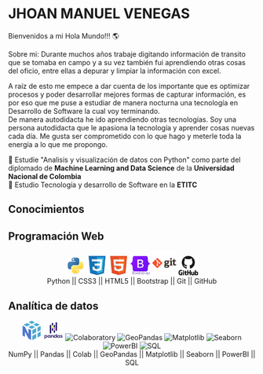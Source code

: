 # JHOAN MANUEL VENEGAS
Bienvenidos a mi Hola Mundo!!! 🌎

Sobre mi: Durante muchos años trabaje digitando información de transito que se tomaba en campo y a su vez también fui aprendiendo otras cosas del oficio, entre ellas a depurar y limpiar la información con excel.

A raíz de esto me empece a dar cuenta de los importante que es optimizar procesos y poder desarrollar mejores formas de capturar información, es por eso que me puse a estudiar de manera nocturna una tecnología en Desarrollo de Software la cual voy terminando.</br>
De manera autodidacta he ido aprendiendo otras tecnologías. Soy una persona autodidacta que le apasiona la tecnología y aprender cosas nuevas cada día. Me gusta ser comprometido con lo que hago y meterle toda la energía a lo que me propongo.</br>


📕 Estudie "Analisis y visualización de datos con Python" como parte del diplomado de **Machine Learning and Data Science** de la **Universidad Nacional de Colombia**</br>
📗 Estudio Tecnología y desarrollo de Software en la **ETITC**

<h2>Conocimientos</h2>

<h2>Programación Web</h2>
<div align="center">
  <img src="https://github.com/devicons/devicon/blob/master/icons/python/python-original.svg" title="Python" alt="Python" width="40" height="40"/>
  <img src="https://github.com/devicons/devicon/blob/master/icons/css3/css3-original.svg" title="CSS3" alt="CSS3" width="40" height="40"/>
  <img src="https://github.com/devicons/devicon/blob/master/icons/html5/html5-original.svg" title="HTML5" alt="HTML5" width="40" height="40"/>
  <img src= "https://github.com/devicons/devicon/blob/master/icons/bootstrap/bootstrap-original-wordmark.svg"  title="BOOTSTRAP" alt="BOOTSTRAP" width="40" height="40"/>
  <img src="https://github.com/devicons/devicon/blob/master/icons/git/git-original-wordmark.svg" title="GIT" alt="GIT" width="50" height="50"/>
  <img src="https://github.com/devicons/devicon/blob/master/icons/github/github-original-wordmark.svg" title="GitHub" alt="GitHub" width="40" height="40"/>
  
</div>

<div align="center">
  Python || CSS3 || HTML5 || Bootstrap || Git || GitHub 
</div>
  

<h2>Analítica de datos</h2>
<div align="center">
  <img src="https://github.com/devicons/devicon/blob/master/icons/numpy/numpy-original.svg" title="NumPy" alt="NumPy" width="40" height="40"/>
  <img src="https://github.com/devicons/devicon/blob/master/icons/pandas/pandas-original-wordmark.svg" title="Pandas" alt="Pandas" width="40" height="40"/>
  <img src="https://github.com/venegaso/iconos/blob/main/colab.svg" title="Colaboratory" alt="Colaboratory" width="40" height="40"/>
  <img src="https://github.com/venegaso/iconos/blob/main/geopandas.svg" title="GeoPandas" alt="GeoPandas" width="40" height="40"/>
  <img src="https://github.com/venegaso/iconos/blob/main/matplotlib.svg" title="Matplotlib" alt="Matplotlib" width="40" height="40"/>
  <img src="https://github.com/venegaso/iconos/blob/main/seaborn.svg" title="Seaborn" alt="Seaborn" width="40" height="40"/>
  <img src="https://github.com/venegaso/iconos/blob/main/powerbi.svg" title="PowerBI" alt="PowerBI" width="40" height="40"/>
  <img src="https://github.com/venegaso/iconos/blob/main/sql.svg" title="SQL" alt="SQL" width="40" height="40"/>
<div>
<div align="center">
  NumPy || Pandas || Colab || GeoPandas || Matplotlib || Seaborn || PowerBI || SQL 
</div> 
